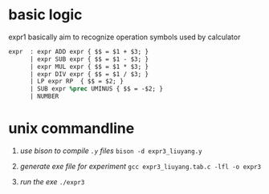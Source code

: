 # basic logic
expr1 basically aim to recognize operation symbols used by calculator
``` yacc
expr  : expr ADD expr { $$ = $1 + $3; }
      | expr SUB expr { $$ = $1 - $3; }
      | expr MUL expr { $$ = $1 * $3; }
      | expr DIV expr { $$ = $1 / $3; }
      | LP expr RP  { $$ = $2; } 
      | SUB expr %prec UMINUS { $$ = -$2; }
      | NUMBER
```

# unix commandline
1. *use bison to compile `.y` files*
`bison -d expr3_liuyang.y`

2. *generate exe file for experiment*
`gcc expr3_liuyang.tab.c -lfl -o expr3`

3. *run the exe*
`./expr3`

